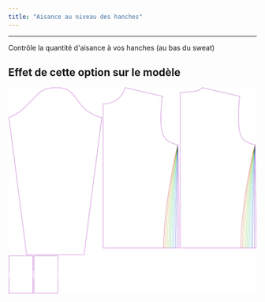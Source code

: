 ```yaml
---
title: "Aisance au niveau des hanches"
---
```


***

Contrôle la quantité d'aisance à vos hanches (au bas du sweat)

## Effet de cette option sur le modèle

![Cette image montre l'effet de cette option en superposant plusieurs variantes qui ont une valeur différente pour cette option](sven_hipsease_sample.svg "Effet de cette option sur le modèle")
